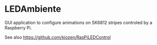 # LEDAmbiente
GUI application to configure animations on SK6812 stripes controled by a Raspberry Pi. 

See also https://github.com/kiozen/RasPiLEDControl
